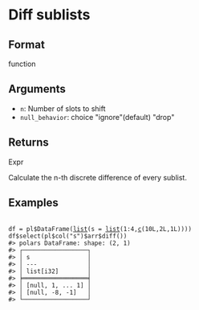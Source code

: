 # Diff sublists

## Format

function

## Arguments

- `n`: Number of slots to shift
- `null_behavior`: choice "ignore"(default) "drop"

## Returns

Expr

Calculate the n-th discrete difference of every sublist.

## Examples

<pre class='r-example'> <code> <span class='r-in'><span></span></span>
<span class='r-in'><span><span class='va'>df</span> <span class='op'>=</span> <span class='va'>pl</span><span class='op'>$</span><span class='fu'>DataFrame</span><span class='op'>(</span><span class='fu'><a href='https://rdrr.io/r/base/list.html'>list</a></span><span class='op'>(</span>s <span class='op'>=</span> <span class='fu'><a href='https://rdrr.io/r/base/list.html'>list</a></span><span class='op'>(</span><span class='fl'>1</span><span class='op'>:</span><span class='fl'>4</span>,<span class='fu'><a href='https://rdrr.io/r/base/c.html'>c</a></span><span class='op'>(</span><span class='fl'>10L</span>,<span class='fl'>2L</span>,<span class='fl'>1L</span><span class='op'>)</span><span class='op'>)</span><span class='op'>)</span><span class='op'>)</span></span></span>
<span class='r-in'><span><span class='va'>df</span><span class='op'>$</span><span class='fu'>select</span><span class='op'>(</span><span class='va'>pl</span><span class='op'>$</span><span class='fu'>col</span><span class='op'>(</span><span class='st'>"s"</span><span class='op'>)</span><span class='op'>$</span><span class='va'>arr</span><span class='op'>$</span><span class='fu'>diff</span><span class='op'>(</span><span class='op'>)</span><span class='op'>)</span></span></span>
<span class='r-out co'><span class='r-pr'>#&gt;</span> polars DataFrame: shape: (2, 1)</span>
<span class='r-out co'><span class='r-pr'>#&gt;</span> ┌──────────────────┐</span>
<span class='r-out co'><span class='r-pr'>#&gt;</span> │ s                │</span>
<span class='r-out co'><span class='r-pr'>#&gt;</span> │ ---              │</span>
<span class='r-out co'><span class='r-pr'>#&gt;</span> │ list[i32]        │</span>
<span class='r-out co'><span class='r-pr'>#&gt;</span> ╞══════════════════╡</span>
<span class='r-out co'><span class='r-pr'>#&gt;</span> │ [null, 1, ... 1] │</span>
<span class='r-out co'><span class='r-pr'>#&gt;</span> │ [null, -8, -1]   │</span>
<span class='r-out co'><span class='r-pr'>#&gt;</span> └──────────────────┘</span>
 </code></pre>